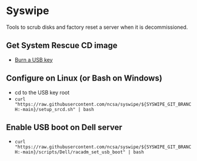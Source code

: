 # Syswipe
Tools to scrub disks and factory reset 
a server when it is decommissioned.


## Get System Rescue CD image
* [Burn a USB key](https://www.system-rescue.org/Installing-SystemRescue-on-a-USB-memory-stick/)

## Configure on Linux (or Bash on Windows)
* cd to the USB key root
* `curl
  "https://raw.githubusercontent.com/ncsa/syswipe/${SYSWIPE_GIT_BRANCH:-main}/setup_srcd.sh"
  | bash`

## Enable USB boot on Dell server
* `curl
  "https://raw.githubusercontent.com/ncsa/syswipe/${SYSWIPE_GIT_BRANCH:-main}/scripts/Dell/racadm_set_usb_boot"
  | bash`
